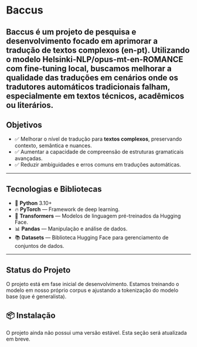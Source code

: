 # Baccus

Baccus é um projeto de pesquisa e desenvolvimento focado em aprimorar a tradução de textos complexos (en-pt). 
Utilizando o modelo Helsinki-NLP/opus-mt-en-ROMANCE com fine-tuning local, buscamos melhorar a qualidade das traduções em cenários onde os tradutores automáticos tradicionais falham, especialmente em textos técnicos, acadêmicos ou literários.
---

## Objetivos

- ✅ Melhorar o nível de tradução para **textos complexos**, preservando contexto, semântica e nuances.
- ✅ Aumentar a capacidade de compreensão de estruturas gramaticais avançadas.
- ✅ Reduzir ambiguidades e erros comuns em traduções automáticas.

---

## Tecnologias e Bibliotecas

- 🐍 **Python** 3.10+
- 🔥 **PyTorch** — Framework de deep learning.
- 🤗 **Transformers** — Modelos de linguagem pré-treinados da Hugging Face.
- 📊 **Pandas** — Manipulação e análise de dados.
- 📚 **Datasets** — Biblioteca Hugging Face para gerenciamento de conjuntos de dados.

---
## Status do Projeto

O projeto está em fase inicial de desenvolvimento.
Estamos treinando o modelo em nosso próprio corpus e ajustando a tokenização do modelo base (que é generalista).

## 📦 Instalação

O projeto ainda não possui uma versão estável. Esta seção será atualizada em breve.
